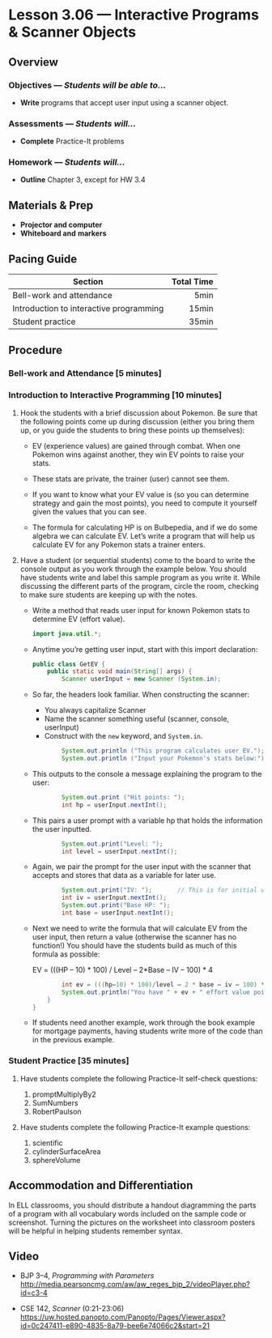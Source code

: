 Lesson 3.06 — Interactive Programs & Scanner Objects
====================================================================================================

Overview
--------
### Objectives — _Students will be able to…_
- **Write** programs that accept user input using a scanner object.

### Assessments — _Students will…_
- **Complete** Practice-It problems

### Homework — _Students will…_
- **Outline** Chapter 3, except for HW 3.4


Materials & Prep
----------------
- **Projector and computer**
- **Whiteboard and** **markers**


Pacing Guide
------------
| Section                                 | Total Time |
|-----------------------------------------|-----------:|
| Bell-work and attendance                |       5min |
| Introduction to interactive programming |      15min |
| Student practice                        |      35min |


Procedure
---------

### Bell-work and Attendance \[5 minutes\]

### Introduction to Interactive Programming \[10 minutes\]

1. Hook the students with a brief discussion about Pokemon. Be sure that the following points come
   up during discussion (either you bring them up, or you guide the students to bring these points
   up themselves):

   - EV (experience values) are gained through combat. When one Pokemon wins against another, they
     win EV points to raise your stats.

   - These stats are private, the trainer (user) cannot see them.

   - If you want to know what your EV value is (so you can determine strategy and gain the most
     points), you need to compute it yourself given the values that you can see.

   - The formula for calculating HP is on Bulbepedia, and if we do some algebra we can calculate EV.
     Let’s write a program that will help us calculate EV for any Pokemon stats a trainer enters.

2. Have a student (or sequential students) come to the board to write the console output as you work
   through the example below. You should have students write and label this sample program as you
   write it. While discussing the different parts of the program, circle the room, checking to make
   sure students are keeping up with the notes.

   - Write a method that reads user input for known Pokemon stats to determine EV (effort value).

     ``` Java
     import java.util.*;
     ```

   - Anytime you’re getting user input, start with this import declaration:

     ``` Java
     public class GetEV {
         public static void main(String[] args) {
             Scanner userInput = new Scanner (System.in);
     ```

   - So far, the headers look familiar. When constructing the scanner:
     - You always capitalize Scanner
     - Name the scanner something useful (scanner, console, userInput)
     - Construct with the `new` keyword, and `System.in`.

     ``` Java
             System.out.println ("This program calculates user EV.");
             System.out.println ("Input your Pokemon's stats below:");
     ```

   - This outputs to the console a message explaining the program to the user:

     ``` Java
             System.out.print ("Hit points: ");
             int hp = userInput.nextInt();
     ```

   - This pairs a user prompt with a variable hp that holds the information the user inputted.

     ``` Java
             System.out.print("Level: ");
             int level = userInput.nextInt();
     ```

   - Again, we pair the prompt for the user input with the scanner that accepts and stores that data
     as a variable for later use.

     ``` Java
             System.out.print("IV: ");       // This is for initial value of the hit point stat.
             int iv = userInput.nextInt();
             System.out.print("Base HP: ");
             int base = userInput.nextInt();
     ```

   - Next we need to write the formula that will calculate EV from the user input, then return a
     value (otherwise the scanner has no function!) You should have the students build as much of
     this formula as possible:

     EV = (((HP – 10) * 100) / Level – 2*Base – IV – 100) * 4

     ``` Java
             int ev = (((hp–10) * 100)/level – 2 * base – iv – 100) * 4;
             System.out.println("You have " + ev + " effort value points for your HP stat.");
         }
     }
     ```

   - If students need another example, work through the book example for mortgage payments, having
     students write more of the code than in the previous example.

### Student Practice \[35 minutes\]

1. Have students complete the following Practice-It self-check questions:
   1. promptMultiplyBy2
   2. SumNumbers
   3. RobertPaulson

2. Have students complete the following Practice-It example questions:
   1. scientific
   2. cylinderSurfaceArea
   3. sphereVolume


Accommodation and Differentiation
---------------------------------
In ELL classrooms, you should distribute a handout diagramming the parts of a program with all
vocabulary words included on the sample code or screenshot. Turning the pictures on the worksheet
into classroom posters will be helpful in helping students remember syntax.


Video
-----
- BJP 3–4, _Programming with Parameters_<br>
  <http://media.pearsoncmg.com/aw/aw_reges_bjp_2/videoPlayer.php?id=c3-4>

- CSE 142, _Scanner_ (0:21-23:06)<br>
  <https://uw.hosted.panopto.com/Panopto/Pages/Viewer.aspx?id=0c247411-e890-4835-8a79-bee6e74066c2&start=21>
